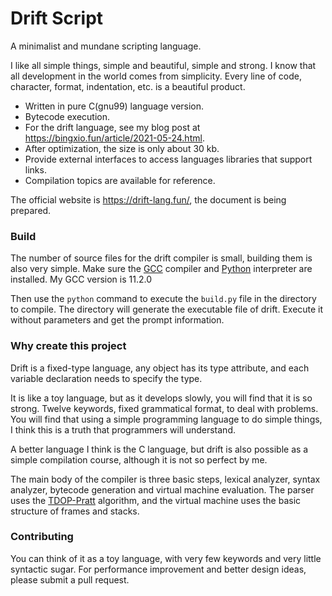 # Drift Script

A minimalist and mundane scripting language.

I like all simple things, simple and beautiful, simple and strong. I know that all development in the world comes from simplicity. Every line of code, character, format, indentation, etc. is a beautiful product.

- Written in pure C(gnu99) language version.
- Bytecode execution.
- For the drift language, see my blog post at https://bingxio.fun/article/2021-05-24.html.
- After optimization, the size is only about 30 kb.
- Provide external interfaces to access languages libraries that support links.
- Compilation topics are available for reference.

The official website is https://drift-lang.fun/, the document is being prepared.

### Build

The number of source files for the drift compiler is small, building them is also very simple. Make sure the [GCC](https://www.gnu.org/software/gcc/) compiler and [Python](https://www.python.org/) interpreter are installed. My GCC version is 11.2.0

Then use the <code>python</code> command to execute the <code>build.py</code> file in the directory to compile. The directory will generate the executable file of drift. Execute it without parameters and get the prompt information.

### Why create this project

Drift is a fixed-type language, any object has its type attribute, and each variable declaration needs to specify the type.

It is like a toy language, but as it develops slowly, you will find that it is so strong. Twelve keywords, fixed grammatical format, to deal with problems. You will find that using a simple programming language to do simple things, I think this is a truth that programmers will understand.

A better language I think is the C language, but drift is also possible as a simple compilation course, although it is not so perfect by me.

The main body of the compiler is three basic steps, lexical analyzer, syntax analyzer, bytecode generation and virtual machine evaluation. The parser uses the [TDOP-Pratt](https://tdop.github.io/) algorithm, and the virtual machine uses the basic structure of frames and stacks.

### Contributing

You can think of it as a toy language, with very few keywords and very little syntactic sugar. For performance improvement and better design ideas, please submit a pull request.